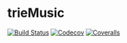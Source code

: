 # trieMusic

[![Build Status](https://travis-ci.com/ttekesuke/trieMusic.jl.svg?branch=master)](https://travis-ci.com/ttekesuke/trieMusic.jl)
[![Codecov](https://codecov.io/gh/ttekesuke/trieMusic.jl/branch/master/graph/badge.svg)](https://codecov.io/gh/ttekesuke/trieMusic.jl)
[![Coveralls](https://coveralls.io/repos/github/ttekesuke/trieMusic.jl/badge.svg?branch=master)](https://coveralls.io/github/ttekesuke/trieMusic.jl?branch=master)
